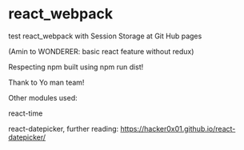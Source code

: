 # react_webpack

test react_webpack with Session Storage at Git Hub pages 

(Amin to WONDERER: basic react feature without redux)

Respecting npm built using npm run dist!

Thank to Yo man team! 


Other modules used:

react-time

react-datepicker, further reading: https://hacker0x01.github.io/react-datepicker/

